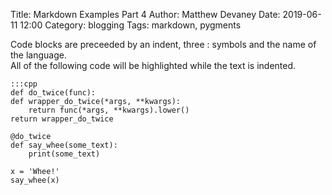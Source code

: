 Title: Markdown Examples Part 4
Author: Matthew Devaney
Date: 2019-06-11 12:00
Category: blogging
Tags: markdown, pygments

Code blocks are preceeded by an indent, three : symbols and the name of the language.  
All of the following code will be highlighted while the text is indented.

    :::cpp
    def do_twice(func):
    def wrapper_do_twice(*args, **kwargs):
        return func(*args, **kwargs).lower()
    return wrapper_do_twice

    @do_twice
    def say_whee(some_text):
        print(some_text)

    x = 'Whee!'
    say_whee(x)